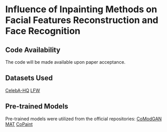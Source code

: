 # Influence of Inpainting Methods on Facial Features Reconstruction and Face Recognition

## Code Availability
The code will be made available upon paper acceptance.

## Datasets Used
[CelebA-HQ](https://github.com/tkarras/progressive_growing_of_gans)
[LFW](https://vis-www.cs.umass.edu/lfw/)

## Pre-trained Models
Pre-trained models were utilized from the official repositories:
[CoModGAN](https://github.com/zsyzzsoft/co-mod-gan)
[MAT](https://github.com/UCSB-NLP-Chang/CoPaint)
[CoPaint](https://github.com/UCSB-NLP-Chang/CoPaint)
